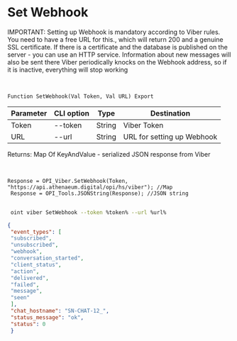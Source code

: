 ﻿---
sidebar_position: 1
---

# Set Webhook
IMPORTANT: Setting up Webhook is mandatory according to Viber rules. You need to have a free URL for this., which will return 200 and a genuine SSL certificate. If there is a certificate and the database is published on the server - you can use an HTTP service. Information about new messages will also be sent there Viber periodically knocks on the Webhook address, so if it is inactive, everything will stop working


<br/>


`Function SetWebhook(Val Token, Val URL) Export`

 | Parameter | CLI option | Type | Destination |
 |-|-|-|-|
 | Token | --token | String | Viber Token |
 | URL | --url | String | URL for setting up Webhook |

 
 Returns: Map Of KeyAndValue - serialized JSON response from Viber

<br/>




```bsl title="Code example"
Response = OPI_Viber.SetWebhook(Token, "https://api.athenaeum.digital/opi/hs/viber"); //Map
 Response = OPI_Tools.JSONString(Response); //JSON string
```
	


```sh title="CLI command example"
 
 oint viber SetWebhook --token %token% --url %url%

```

```json title="Result"
{
 "event_types": [
 "subscribed",
 "unsubscribed",
 "webhook",
 "conversation_started",
 "client_status",
 "action",
 "delivered",
 "failed",
 "message",
 "seen"
 ],
 "chat_hostname": "SN-CHAT-12_",
 "status_message": "ok",
 "status": 0
 }
```
